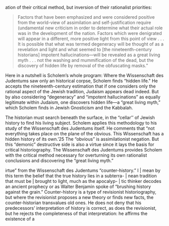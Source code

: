 ation of their critical method, but inversion of their rationalist priorities:

> Factors that have been emphasized and were considered positive from the world-view of assimilation and self-justification require (undamental new criticism in order to determine what their actual role was in the development of the nation. Factors which were denigrated will appear in a different, more positive light from this point of view . . . It is possible that what was termed degeneracy will be thought of as a revelation and light and what seemed to [the nineteenth-century historians] impotent hallucinations—will be revealed as a great living myth . . . not the washing and mummification of the dead, but the discovery of hidden life by removal of the obfuscating masks.”

Here in a nutshell is Scholem’s whole program: Where the Wissenschaft des Judentums saw only an historical corpse, Scholem finds “hidden life." He accepts the nineteenth-century estimation that if one considers only the rational aspect of the Jewish tradition, Judaism appears dead indeed. But by also considering “degeneracy” and “impotent hallucinations” as equally legitimate within Judaism, one discovers hidden life—a “great living myth,” which Scholem finds in Jewish Gnosticism and the Kabbalah.

The historian must search beneath the surface, in the “cellar’’ of Jewish history to find his living subject. Scholem applies this methodology to his study of the Wissenschaft des Judentums itself. He comments that “not everything takes place on the plane of the obvious. This Wissenschaft has a hidden history of its own.’25 The “obvious” is assimilationist negation. But this “demonic” destructive side is also a virtue since it lays the basis for critical historiography. The Wissenschaft des Judentums provides Scholem with the critical method necessary for overturning its own rationalist conclusions and discovering the “great living myth.”  

irtue” from the Wissenschaft des Judentums “counter-history.” I | mean by this term the belief that the true history lies in a subterra- | nean tradition that must be | brought to light, much as the apocalyp- | tic thinker decodes an ancient prophecy or as Walter Benjamin spoke of “brushing history against the grain.” Counter-history is a type of revisionist historiography, but where the revisionist proposes a new theory or finds new facts, the counter-historian transvalues old ones. He does not deny that his predecessors’ interpretation of history is correct, as does the revisionist, but he rejects the completeness of that interpretation: he affirms the existence of a
